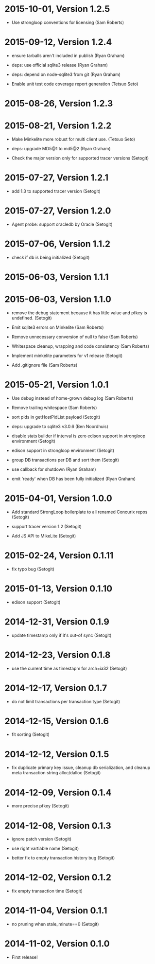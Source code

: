 2015-10-01, Version 1.2.5
=========================

 * Use strongloop conventions for licensing (Sam Roberts)


2015-09-12, Version 1.2.4
=========================

 * ensure tarballs aren't included in publish (Ryan Graham)

 * deps: use official sqlite3 release (Ryan Graham)

 * deps: depend on node-sqlite3 from git (Ryan Graham)

 * Enable unit test code coverage report generation (Tetsuo Seto)


2015-08-26, Version 1.2.3
=========================



2015-08-21, Version 1.2.2
=========================

 * Make Minkelite more robust for multi client use. (Tetsuo Seto)

 * deps: upgrade MD5@1 to md5@2 (Ryan Graham)

 * Check the major version only for supported tracer versions (Setogit)


2015-07-27, Version 1.2.1
=========================

 * add 1.3 to supported tracer version (Setogit)


2015-07-27, Version 1.2.0
=========================

 * Agent probe: support oracledb by Oracle (Setogit)


2015-07-06, Version 1.1.2
=========================

 * check if db is being initialized (Setogit)


2015-06-03, Version 1.1.1
=========================



2015-06-03, Version 1.1.0
=========================

 * remove the debug statement because it has little value and pfkey is undefined. (Setogit)

 * Emit sqlite3 errors on Minkelite (Sam Roberts)

 * Remove unnecessary conversion of null to false (Sam Roberts)

 * Whitespace cleanup, wrapping and code consistency (Sam Roberts)

 * Implement minkelite parameters for v1 release (Setogit)

 * Add .gitignore file (Sam Roberts)


2015-05-21, Version 1.0.1
=========================

 * Use debug instead of home-grown debug log (Sam Roberts)

 * Remove trailing whitespace (Sam Roberts)

 * sort pids in getHostPidList payload (Setogit)

 * deps: upgrade to sqlite3 v3.0.6 (Ben Noordhuis)

 * disable stats builder if interval is zero edison support in strongloop environment (Setogit)

 * edison support in strongloop environment (Setogit)

 * group DB transactions per DB and sort them (Setogit)

 * use callback for shutdown (Ryan Graham)

 * emit 'ready' when DB has been fully initialized (Ryan Graham)


2015-04-01, Version 1.0.0
=========================

 * Add standard StrongLoop boilerplate to all renamed Concurix repos (Setogit)

 * support tracer version 1.2 (Setogit)

 * Add JS API to MikeLite (Setogit)


2015-02-24, Version 0.1.11
==========================

 * fix typo bug (Setogit)


2015-01-13, Version 0.1.10
==========================

 * edison support (Setogit)


2014-12-31, Version 0.1.9
=========================

 * update timestamp only if it's  out-of sync (Setogit)


2014-12-23, Version 0.1.8
=========================

 * use the current time as timestapm for arch=ia32 (Setogit)


2014-12-17, Version 0.1.7
=========================

 * do not limit transactions per transaction type (Setogit)


2014-12-15, Version 0.1.6
=========================

 * fit sorting (Setogit)


2014-12-12, Version 0.1.5
=========================

 * fix duplicate primary key issue, cleanup db serialization, and cleanup meta transaction string alloc/dalloc (Setogit)


2014-12-09, Version 0.1.4
=========================

 * more precise pfkey (Setogit)


2014-12-08, Version 0.1.3
=========================

 * ignore patch version (Setogit)

 * use right vartiable name (Setogit)

 * better fix to empty transaction history bug (Setogit)


2014-12-02, Version 0.1.2
=========================

 * fix empty transaction time (Setogit)


2014-11-04, Version 0.1.1
=========================

 * no pruning when stale_minute==0 (Setogit)


2014-11-02, Version 0.1.0
=========================

 * First release!
